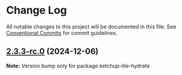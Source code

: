 # Change Log

All notable changes to this project will be documented in this file. See [Conventional Commits](https://conventionalcommits.org) for commit guidelines.

## [2.3.3-rc.0](https://github.com/lucafoscili/ketchup-lite/compare/2.3.2...2.3.3-rc.0) (2024-12-06)

**Note:** Version bump only for package ketchup-lite-hydrate
